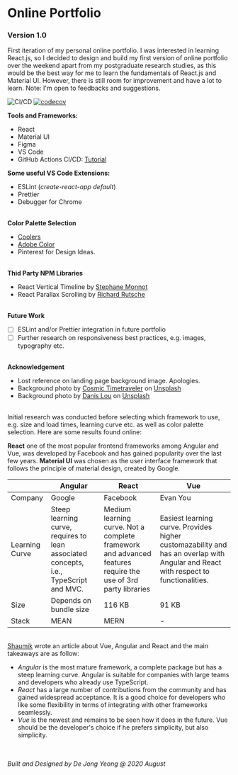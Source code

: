 # Online Portfolio

### Version 1.0

First iteration of my personal online portfolio. I was interested in learning React.js, so I decided to design and build my first version of online portfolio over the weekend apart from my postgraduate research studies, as this would be the best way for me to learn the fundamentals of React.js and Material UI. However, there is still room for improvement and have a lot to learn. Note: I'm open to feedbacks and suggestions.

![CI/CD](https://github.com/dejongyeong/web-portfolio/workflows/CI/CD/badge.svg) [![codecov](https://codecov.io/gh/dejongyeong/web-portfolio/branch/master/graph/badge.svg?token=KWG40XUKET)](undefined)

**Tools and Frameworks:**

- React
- Material UI
- Figma
- VS Code
- GitHub Actions CI/CD: [Tutorial](https://dev.to/dyarleniber/setting-up-a-ci-cd-workflow-on-github-actions-for-a-react-app-with-github-pages-and-codecov-4hnp)

**Some useful VS Code Extensions:**

- ESLint (_create-react-app default_)
- Prettier
- Debugger for Chrome

\
**Color Palette Selection**

- [Coolers](https://coolors.co/)
- [Adobe Color](https://color.adobe.com/)
- Pinterest for Design Ideas.

\
**Thid Party NPM Libraries**

- React Vertical Timeline by [Stephane Monnot](https://github.com/stephane-monnot/react-vertical-timeline)
- React Parallax Scrolling by [Richard Rutsche](https://github.com/rrutsche/react-parallax)

\
**Future Work**

- [ ] ESLint and/or Prettier integration in future portfolio
- [ ] Further research on responsiveness best practices, e.g. images, typography etc.

\
**Acknowledgement**

- Lost reference on landing page background image. Apologies.
- Background photo by [Cosmic Timetraveler](https://unsplash.com/@cosmictimetraveler?utm_source=unsplash&utm_medium=referral&utm_content=creditCopyText) on [Unsplash](https://unsplash.com/s/photos/road?utm_source=unsplash&utm_medium=referral&utm_content=creditCopyText)
- Background photo by [Danis Lou](https://unsplash.com/@danislou?utm_source=unsplash&utm_medium=referral&utm_content=creditCopyText) on [Unsplash](https://unsplash.com/s/photos/road?utm_source=unsplash&utm_medium=referral&utm_content=creditCopyText)

\
Initial research was conducted before selecting which framework to use, e.g. size and load times, learning curve etc. as well as color palette selection. Here are some results found online:

**React** one of the most popular frontend frameworks among Angular and Vue, was developed by Facebook and has gained popularity over the last few years. **Material UI** was chosen as the user interface framework that follows the principle of material design, created by Google.

|                | Angular                                                                               | React                                                                                                        | Vue                                                                                                                                |
| -------------- | ------------------------------------------------------------------------------------- | ------------------------------------------------------------------------------------------------------------ | ---------------------------------------------------------------------------------------------------------------------------------- |
| Company        | Google                                                                                | Facebook                                                                                                     | Evan You                                                                                                                           |
| Learning Curve | Steep learning curve, requires to lean associated concepts, i.e., TypeScript and MVC. | Medium learning curve. Not a complete framework and advanced features require the use of 3rd party libraries | Easiest learning curve. Provides higher customazability and has an overlap with Angular and React with respect to functionalities. |
| Size           | Depends on bundle size                                                                | 116 KB                                                                                                       | 91 KB                                                                                                                              |
| Stack          | MEAN                                                                                  | MERN                                                                                                         | -                                                                                                                                  |

\
[Shaumik](https://www.codeinwp.com/blog/angular-vs-vue-vs-react/) wrote an article about Vue, Angular and React and the main takeaways are as follow:

- _Angular_ is the most mature framework, a complete package but has a steep learning curve. Angular is suitable for companies with large teams and developers who already use TypeScript.
- _React_ has a large number of contributions from the community and has gained widespread acceptance. It is a good choice for developers who like some flexibility in terms of integrating with other frameworks seamlessly.
- _Vue_ is the newest and remains to be seen how it does in the future. Vue should be the developer's choice if he prefers simplicity, but also simplicity.

\
\
_Built and Designed by De Jong Yeong @ 2020 August_
